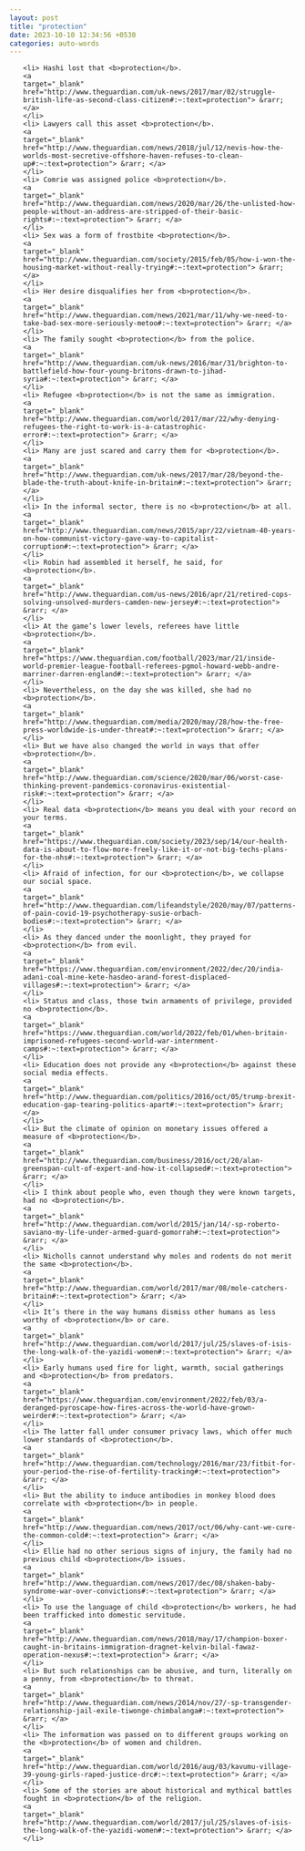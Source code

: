 ```yaml
---
layout: post
title: "protection"
date: 2023-10-10 12:34:56 +0530
categories: auto-words
---
```

<ol>

    <li> Hashi lost that <b>protection</b>.
    <a 
    target="_blank" 
    href="http://www.theguardian.com/uk-news/2017/mar/02/struggle-british-life-as-second-class-citizen#:~:text=protection"> &rarr; </a>
    </li>
    <li> Lawyers call this asset <b>protection</b>.
    <a 
    target="_blank" 
    href="http://www.theguardian.com/news/2018/jul/12/nevis-how-the-worlds-most-secretive-offshore-haven-refuses-to-clean-up#:~:text=protection"> &rarr; </a>
    </li>
    <li> Comrie was assigned police <b>protection</b>.
    <a 
    target="_blank" 
    href="http://www.theguardian.com/news/2020/mar/26/the-unlisted-how-people-without-an-address-are-stripped-of-their-basic-rights#:~:text=protection"> &rarr; </a>
    </li>
    <li> Sex was a form of frostbite <b>protection</b>.
    <a 
    target="_blank" 
    href="http://www.theguardian.com/society/2015/feb/05/how-i-won-the-housing-market-without-really-trying#:~:text=protection"> &rarr; </a>
    </li>
    <li> Her desire disqualifies her from <b>protection</b>.
    <a 
    target="_blank" 
    href="http://www.theguardian.com/news/2021/mar/11/why-we-need-to-take-bad-sex-more-seriously-metoo#:~:text=protection"> &rarr; </a>
    </li>
    <li> The family sought <b>protection</b> from the police.
    <a 
    target="_blank" 
    href="http://www.theguardian.com/uk-news/2016/mar/31/brighton-to-battlefield-how-four-young-britons-drawn-to-jihad-syria#:~:text=protection"> &rarr; </a>
    </li>
    <li> Refugee <b>protection</b> is not the same as immigration.
    <a 
    target="_blank" 
    href="http://www.theguardian.com/world/2017/mar/22/why-denying-refugees-the-right-to-work-is-a-catastrophic-error#:~:text=protection"> &rarr; </a>
    </li>
    <li> Many are just scared and carry them for <b>protection</b>.
    <a 
    target="_blank" 
    href="http://www.theguardian.com/uk-news/2017/mar/28/beyond-the-blade-the-truth-about-knife-in-britain#:~:text=protection"> &rarr; </a>
    </li>
    <li> In the informal sector, there is no <b>protection</b> at all.
    <a 
    target="_blank" 
    href="http://www.theguardian.com/news/2015/apr/22/vietnam-40-years-on-how-communist-victory-gave-way-to-capitalist-corruption#:~:text=protection"> &rarr; </a>
    </li>
    <li> Robin had assembled it herself, he said, for <b>protection</b>.
    <a 
    target="_blank" 
    href="http://www.theguardian.com/us-news/2016/apr/21/retired-cops-solving-unsolved-murders-camden-new-jersey#:~:text=protection"> &rarr; </a>
    </li>
    <li> At the game’s lower levels, referees have little <b>protection</b>.
    <a 
    target="_blank" 
    href="https://www.theguardian.com/football/2023/mar/21/inside-world-premier-league-football-referees-pgmol-howard-webb-andre-marriner-darren-england#:~:text=protection"> &rarr; </a>
    </li>
    <li> Nevertheless, on the day she was killed, she had no <b>protection</b>.
    <a 
    target="_blank" 
    href="http://www.theguardian.com/media/2020/may/28/how-the-free-press-worldwide-is-under-threat#:~:text=protection"> &rarr; </a>
    </li>
    <li> But we have also changed the world in ways that offer <b>protection</b>.
    <a 
    target="_blank" 
    href="http://www.theguardian.com/science/2020/mar/06/worst-case-thinking-prevent-pandemics-coronavirus-existential-risk#:~:text=protection"> &rarr; </a>
    </li>
    <li> Real data <b>protection</b> means you deal with your record on your terms.
    <a 
    target="_blank" 
    href="https://www.theguardian.com/society/2023/sep/14/our-health-data-is-about-to-flow-more-freely-like-it-or-not-big-techs-plans-for-the-nhs#:~:text=protection"> &rarr; </a>
    </li>
    <li> Afraid of infection, for our <b>protection</b>, we collapse our social space.
    <a 
    target="_blank" 
    href="http://www.theguardian.com/lifeandstyle/2020/may/07/patterns-of-pain-covid-19-psychotherapy-susie-orbach-bodies#:~:text=protection"> &rarr; </a>
    </li>
    <li> As they danced under the moonlight, they prayed for <b>protection</b> from evil.
    <a 
    target="_blank" 
    href="https://www.theguardian.com/environment/2022/dec/20/india-adani-coal-mine-kete-hasdeo-arand-forest-displaced-villages#:~:text=protection"> &rarr; </a>
    </li>
    <li> Status and class, those twin armaments of privilege, provided no <b>protection</b>.
    <a 
    target="_blank" 
    href="https://www.theguardian.com/world/2022/feb/01/when-britain-imprisoned-refugees-second-world-war-internment-camps#:~:text=protection"> &rarr; </a>
    </li>
    <li> Education does not provide any <b>protection</b> against these social media effects.
    <a 
    target="_blank" 
    href="http://www.theguardian.com/politics/2016/oct/05/trump-brexit-education-gap-tearing-politics-apart#:~:text=protection"> &rarr; </a>
    </li>
    <li> But the climate of opinion on monetary issues offered a measure of <b>protection</b>.
    <a 
    target="_blank" 
    href="http://www.theguardian.com/business/2016/oct/20/alan-greenspan-cult-of-expert-and-how-it-collapsed#:~:text=protection"> &rarr; </a>
    </li>
    <li> I think about people who, even though they were known targets, had no <b>protection</b>.
    <a 
    target="_blank" 
    href="http://www.theguardian.com/world/2015/jan/14/-sp-roberto-saviano-my-life-under-armed-guard-gomorrah#:~:text=protection"> &rarr; </a>
    </li>
    <li> Nicholls cannot understand why moles and rodents do not merit the same <b>protection</b>.
    <a 
    target="_blank" 
    href="http://www.theguardian.com/world/2017/mar/08/mole-catchers-britain#:~:text=protection"> &rarr; </a>
    </li>
    <li> It’s there in the way humans dismiss other humans as less worthy of <b>protection</b> or care.
    <a 
    target="_blank" 
    href="http://www.theguardian.com/world/2017/jul/25/slaves-of-isis-the-long-walk-of-the-yazidi-women#:~:text=protection"> &rarr; </a>
    </li>
    <li> Early humans used fire for light, warmth, social gatherings and <b>protection</b> from predators.
    <a 
    target="_blank" 
    href="https://www.theguardian.com/environment/2022/feb/03/a-deranged-pyroscape-how-fires-across-the-world-have-grown-weirder#:~:text=protection"> &rarr; </a>
    </li>
    <li> The latter fall under consumer privacy laws, which offer much lower standards of <b>protection</b>.
    <a 
    target="_blank" 
    href="http://www.theguardian.com/technology/2016/mar/23/fitbit-for-your-period-the-rise-of-fertility-tracking#:~:text=protection"> &rarr; </a>
    </li>
    <li> But the ability to induce antibodies in monkey blood does correlate with <b>protection</b> in people.
    <a 
    target="_blank" 
    href="http://www.theguardian.com/news/2017/oct/06/why-cant-we-cure-the-common-cold#:~:text=protection"> &rarr; </a>
    </li>
    <li> Ellie had no other serious signs of injury, the family had no previous child <b>protection</b> issues.
    <a 
    target="_blank" 
    href="http://www.theguardian.com/news/2017/dec/08/shaken-baby-syndrome-war-over-convictions#:~:text=protection"> &rarr; </a>
    </li>
    <li> To use the language of child <b>protection</b> workers, he had been trafficked into domestic servitude.
    <a 
    target="_blank" 
    href="http://www.theguardian.com/news/2018/may/17/champion-boxer-caught-in-britains-immigration-dragnet-kelvin-bilal-fawaz-operation-nexus#:~:text=protection"> &rarr; </a>
    </li>
    <li> But such relationships can be abusive, and turn, literally on a penny, from <b>protection</b> to threat.
    <a 
    target="_blank" 
    href="http://www.theguardian.com/news/2014/nov/27/-sp-transgender-relationship-jail-exile-tiwonge-chimbalanga#:~:text=protection"> &rarr; </a>
    </li>
    <li> The information was passed on to different groups working on the <b>protection</b> of women and children.
    <a 
    target="_blank" 
    href="http://www.theguardian.com/world/2016/aug/03/kavumu-village-39-young-girls-raped-justice-drc#:~:text=protection"> &rarr; </a>
    </li>
    <li> Some of the stories are about historical and mythical battles fought in <b>protection</b> of the religion.
    <a 
    target="_blank" 
    href="http://www.theguardian.com/world/2017/jul/25/slaves-of-isis-the-long-walk-of-the-yazidi-women#:~:text=protection"> &rarr; </a>
    </li>